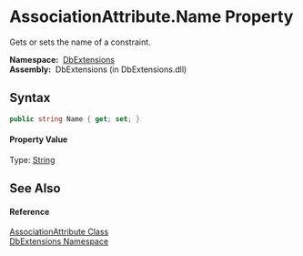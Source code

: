 AssociationAttribute.Name Property
==================================
  Gets or sets the name of a constraint.

  **Namespace:**  [DbExtensions][1]  
  **Assembly:**  DbExtensions (in DbExtensions.dll)

Syntax
------

```csharp
public string Name { get; set; }
```

#### Property Value
Type: [String][2]

See Also
--------

#### Reference
[AssociationAttribute Class][3]  
[DbExtensions Namespace][1]  

[1]: ../README.md
[2]: http://msdn.microsoft.com/en-us/library/s1wwdcbf
[3]: README.md